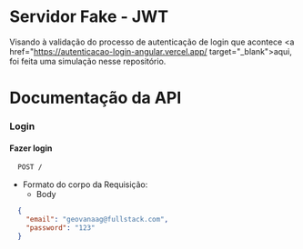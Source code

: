 # Servidor Fake - JWT

Visando à validação do processo de autenticação de login que acontece <a href="https://autenticacao-login-angular.vercel.app/ target="_blank">aqui</a>, foi feita uma simulação nesse repositório. 

# Documentação da API

### Login

#### Fazer login
```bash
  POST /
```

+ Formato do corpo da Requisição:
    + Body

```json
  {
    "email": "geovanaag@fullstack.com",
    "password": "123"
  }
  ```

